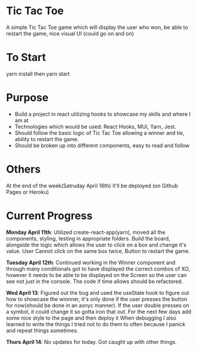 # Tic Tac Toe

A simple Tic Tac Toe game which will display the user who won, be able to restart the game, nice visual UI (could go on and on)

# To Start

yarn install then yarn start

# Purpose

- Build a project in react utilizing hooks to showcase my skills and where I am at
- Technologies which would be used: React Hooks, MUI, Yarn, Jest.
- Should follow the basic logic of Tic Tac Toe allowing a winner and tie, ability to restart the game.
- Should be broken up into different components, easy to read and follow

# Others

At the end of the week(Satruday April 16th) it'll be deployed (on Github Pages or Heroku)

# Current Progress

**Monday April 11th**: Utilized create-react-app(yarn), moved all the components, styling, testing in appropriate folders. Build the board, alongside the logic which allows the user to click on a box and change it's value. User Cannot click on the same box twice, Button to restart the game.

**Tuesday April 12th**: Continued working in the Winner component and through many conditionals got to have displayed the correct combos of XO, however it needs to be able to be displayed on the Screen so the user can see not just in the console. The code if time allows should be refactored.

**Wed April 13**: Figured out the bug and used the useState hook to figure out how to showcase the winnner, it's only done if the user presses the button for now(should be done in an asnyc manner). If the user double presses on a symbol, it could change it so gotta iron that out.
For the next few days add some nice style to the page and then deploy it
When debugging I also learned to write the things I tried not to do them to often because I panick and repeat things sometimes.

**Thurs April 14**: No updates for today. Got caught up with other things.
